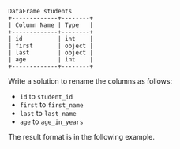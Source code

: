 ```
DataFrame students
+-------------+--------+
| Column Name | Type   |
+-------------+--------+
| id          | int    |
| first       | object |
| last        | object |
| age         | int    |
+-------------+--------+
```

Write a solution to rename the columns as follows:

- `id` to `student_id`
- `first` to `first_name`
- `last` to `last_name`
- `age` to `age_in_years`

The result format is in the following example.